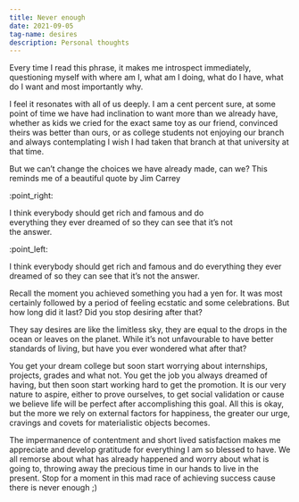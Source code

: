 ```yaml
---
title: Never enough
date: 2021-09-05 
tag-name: desires
description: Personal thoughts
---
```


Every time I read this phrase, it makes me introspect immediately, questioning myself with where am I, what am I doing, what do I have, what do I want and most importantly why.


I feel it resonates with all of us deeply. I am a cent percent sure, at some point of time we have had inclination to want more than we already have, whether as kids we cried for the exact same toy as our friend, convinced theirs was better than ours, or as college students not enjoying our branch and always contemplating I wish I had taken that branch at that university at that time.


But we can’t change the choices we have already made, can we? This reminds me of a beautiful quote by Jim Carrey
<div class="pointer">
<p>:point_right:</p>
<p style="max-width:80%" font-style="italic">
I think everybody should get rich and famous and do everything they ever dreamed of so they can see that it’s not the answer.
</p>
<p>:point_left:</p>
</div>
I think everybody should get rich and famous and do everything they ever dreamed of so they can see that it’s not the answer.


Recall the moment you achieved something you had a yen for. It was most certainly followed by a period of feeling ecstatic and some celebrations. But how long did it last? Did you stop desiring after that?


They say desires are like the limitless sky, they are equal to the drops in the ocean or leaves on the planet. While it’s not unfavourable to have better standards of living, but have you ever wondered what after that?


You get your dream college but soon start worrying about internships, projects, grades and what not. You get the job you always dreamed of having, but then soon start working hard to get the promotion. It is our very nature to aspire, either to prove ourselves, to get social validation or cause we believe life will be perfect after accomplishing this goal. All this is okay, but the more we rely on external factors for happiness, the greater our urge, cravings and covets for materialistic objects becomes.


The impermanence of contentment and short lived satisfaction makes me appreciate and develop gratitude for everything I am so blessed to have. We all remorse about what has already happened and worry about what is going to, throwing away the precious time in our hands to live in the present. Stop for a moment in this mad race of achieving success cause there is never enough ;)
